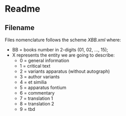 # Readme

## Filename

Files nomenclature follows the scheme *XBB.xml* where:

* BB = books number in 2-digits (01, 02, ..., 15);
* X represents the entity we are going to describe:
    - 0 = general information
    - 1 = critical text
    - 2 = variants apparatus (without autograph)
    - 3 = author variants
    - 4 = et similia
    - 5 = apparatus fontium
    - 6 = commentary
    - 7 = translation 1
    - 8 = translation 2  
    - 9 = tbd